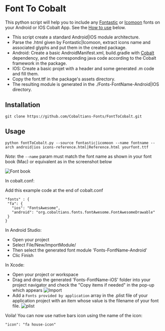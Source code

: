 Font To Cobalt
==============

This python script will help you to include any [Fontastic](http://fontastic.me/) or [Icomoon](https://icomoon.io/) fonts on your Android or IOS Cobalt App. See the [How to use](#usage) below.

* This script create a standard Android|IOS module architecture.
* Parse the .html given by Fontastic|Icomoon, extract icons name and associated glyphs and put them in the created package.
* Android: Create a basic AndroidManifest.xml, build.gradle with [Cobalt](http://cobaltians.org/) dependency, and the corresponding java code according to the Cobalt framework in the package.
* IOS: Create a basic projet with a header and some generated .m code and fill them.
* Copy the font.ttf in the package's assets directory.
* The resulting module is generated in the ./Fonts-FontName-Android|IOS directory.

Installation
-----------

```
git clone https://github.com/Cobaltians-Fonts/FontToCobalt.git
```

Usage
-----

```
python fontToCobalt.py --source fontastic|icomoon --name fontname --arch android|ios icons-reference.html|Reference.html yourfont.ttf
```

*Note:* the `--name` param must match the font name as shown in your font book (Mac) or equivalent as in the screenshot below

![Font book](https://cloud.githubusercontent.com/assets/2175246/13926054/eb4b7dbc-ef8a-11e5-9758-d86c2e6302ed.png)

In cobalt.conf:

Add this example code at the end of cobalt.conf
```
"fonts" : {
 "fa": {
   "ios": "FontsAwesome",
   "android": "org.cobaltians.fonts.fontAwesome.FontAwesomeDrawable"
 }
}
```
In Android Studio:
* Open your project
* Select File/New/ImportModule/
* Then select the generated font module 'Fonts-FontName-Android'
* Clic Finish

In Xcode:
* Open your project or workspace
* Drag and drop the generated 'Fonts-FontName-iOS' folder into your project navigator and check the "Copy items if needed" in the pop-up which appears
![Import](https://cloud.githubusercontent.com/assets/2175246/13926345/24ba3646-ef8c-11e5-9eb1-4bed0b87e4eb.png)
* Add a `Fonts provided by application` array in the .plist file of your application project with an item whose value is the filename of your font file.
![plist](https://cloud.githubusercontent.com/assets/2175246/13926575/404fb1b4-ef8d-11e5-82d4-eb236ae838f4.png)

Voila! You can now use native bars icon using the name of the icon:
```
"icon": "fa house-icon"
```
